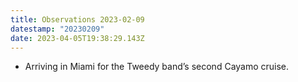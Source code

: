 ```yaml
---
title: Observations 2023-02-09
datestamp: "20230209"
date: 2023-04-05T19:38:29.143Z
---
```

- Arriving in Miami for the Tweedy band’s second Cayamo cruise.